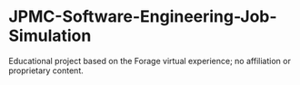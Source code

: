 # JPMC-Software-Engineering-Job-Simulation
Educational project based on the Forage virtual experience; no affiliation or proprietary content.
